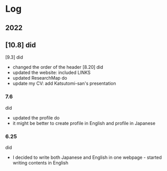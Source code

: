 # Log
## 2022
[10.8]
did
- 
[9.3]
did
- changed the order of the header
[8.20]
did
- updated the website: included LINKS
- updated ResearchMap
do
- update my CV: add Katsutomi-san's presentation
### 7.6
did
- updated the profile
do
- it might be better to create profile in English and profile in Japanese
### 6.25
did 
- I decided to write both Japanese and English in one webpage - started writing contents in English
